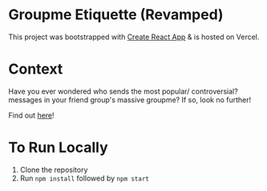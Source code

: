 # Groupme Etiquette (Revamped)

This project was bootstrapped with [Create React App](https://github.com/facebook/create-react-app) & is hosted on Vercel. 

# Context
Have you ever wondered who sends the most popular/ controversial? messages in your friend group's massive groupme? If so, look no further! 

Find out [here](https://groupme-etiquette-revamp.vercel.app/)!

# To Run Locally
1. Clone the repository
2. Run `npm install` followed by `npm start`




